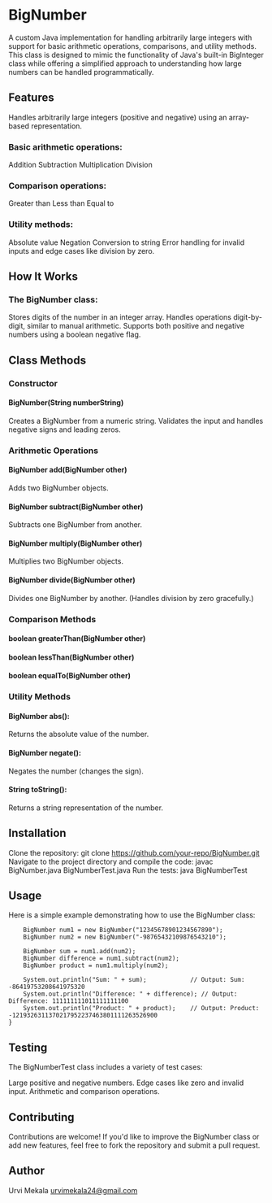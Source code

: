 # BigNumber

A custom Java implementation for handling arbitrarily large integers with support for basic arithmetic operations, comparisons, and utility methods. This class is designed to mimic the functionality of Java's built-in BigInteger class while offering a simplified approach to understanding how large numbers can be handled programmatically.

## Features

Handles arbitrarily large integers (positive and negative) using an array-based representation.

### Basic arithmetic operations:
Addition
Subtraction
Multiplication
Division

### Comparison operations:
Greater than
Less than
Equal to

### Utility methods:
Absolute value
Negation
Conversion to string
Error handling for invalid inputs and edge cases like division by zero.

## How It Works

### The BigNumber class:

Stores digits of the number in an integer array.
Handles operations digit-by-digit, similar to manual arithmetic.
Supports both positive and negative numbers using a boolean negative flag.

## Class Methods

### Constructor

#### BigNumber(String numberString)
Creates a BigNumber from a numeric string.
Validates the input and handles negative signs and leading zeros.

### Arithmetic Operations

#### BigNumber add(BigNumber other)
Adds two BigNumber objects.
#### BigNumber subtract(BigNumber other)
Subtracts one BigNumber from another.
#### BigNumber multiply(BigNumber other)
Multiplies two BigNumber objects.
#### BigNumber divide(BigNumber other)
Divides one BigNumber by another. (Handles division by zero gracefully.)

### Comparison Methods
#### boolean greaterThan(BigNumber other)
#### boolean lessThan(BigNumber other)
#### boolean equalTo(BigNumber other)

### Utility Methods

#### BigNumber abs():  
Returns the absolute value of the number.
#### BigNumber negate(): 
Negates the number (changes the sign).
#### String toString(): 
Returns a string representation of the number.

## Installation

Clone the repository:
git clone https://github.com/your-repo/BigNumber.git
Navigate to the project directory and compile the code:
javac BigNumber.java BigNumberTest.java
Run the tests:
java BigNumberTest

## Usage

Here is a simple example demonstrating how to use the BigNumber class:

        BigNumber num1 = new BigNumber("12345678901234567890");
        BigNumber num2 = new BigNumber("-98765432109876543210");

        BigNumber sum = num1.add(num2);
        BigNumber difference = num1.subtract(num2);
        BigNumber product = num1.multiply(num2);

        System.out.println("Sum: " + sum);            // Output: Sum: -86419753208641975320
        System.out.println("Difference: " + difference); // Output: Difference: 111111111011111111100
        System.out.println("Product: " + product);    // Output: Product: -1219326311370217952237463801111263526900
    }
## Testing

The BigNumberTest class includes a variety of test cases:

Large positive and negative numbers.
Edge cases like zero and invalid input.
Arithmetic and comparison operations.

## Contributing
Contributions are welcome! If you'd like to improve the BigNumber class or add new features, feel free to fork the repository and submit a pull request.

## Author 
Urvi Mekala
urvimekala24@gmail.com
